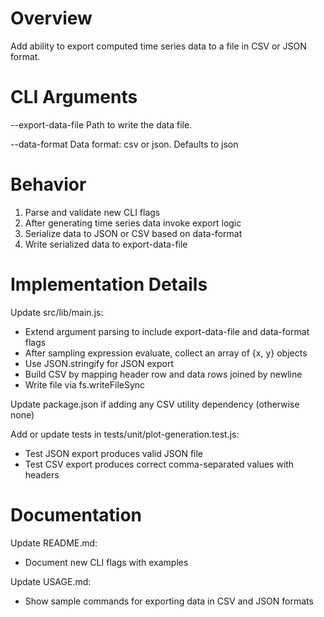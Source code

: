 # Overview

Add ability to export computed time series data to a file in CSV or JSON format.

# CLI Arguments

--export-data-file <string>
  Path to write the data file.

--data-format <string>
  Data format: csv or json. Defaults to json

# Behavior

1. Parse and validate new CLI flags
2. After generating time series data invoke export logic
3. Serialize data to JSON or CSV based on data-format
4. Write serialized data to export-data-file

# Implementation Details

Update src/lib/main.js:
- Extend argument parsing to include export-data-file and data-format flags
- After sampling expression evaluate, collect an array of {x, y} objects
- Use JSON.stringify for JSON export
- Build CSV by mapping header row and data rows joined by newline
- Write file via fs.writeFileSync

Update package.json if adding any CSV utility dependency (otherwise none)

Add or update tests in tests/unit/plot-generation.test.js:
- Test JSON export produces valid JSON file
- Test CSV export produces correct comma-separated values with headers

# Documentation

Update README.md:
- Document new CLI flags with examples

Update USAGE.md:
- Show sample commands for exporting data in CSV and JSON formats
